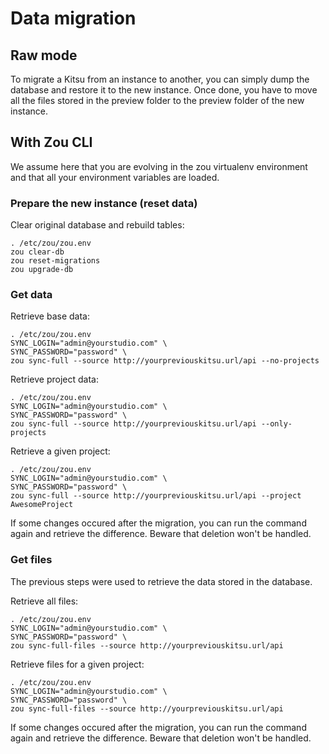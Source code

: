 # Data migration

## Raw mode

To migrate a Kitsu from an instance to another, you can simply dump the
database and restore it to the new instance. Once done, you have to move all 
the files stored in the preview folder to the preview folder of the new
instance.

## With Zou CLI

We assume here that you are evolving in the zou virtualenv environment and that
all your environment variables are loaded.

### Prepare the new instance (reset data)

Clear original database and rebuild tables:

```
. /etc/zou/zou.env
zou clear-db
zou reset-migrations
zou upgrade-db
```

### Get data

Retrieve base data:

```
. /etc/zou/zou.env
SYNC_LOGIN="admin@yourstudio.com" \
SYNC_PASSWORD="password" \
zou sync-full --source http://yourpreviouskitsu.url/api --no-projects
```

Retrieve project data:

```
. /etc/zou/zou.env
SYNC_LOGIN="admin@yourstudio.com" \
SYNC_PASSWORD="password" \
zou sync-full --source http://yourpreviouskitsu.url/api --only-projects
```

Retrieve a given project:

```
. /etc/zou/zou.env
SYNC_LOGIN="admin@yourstudio.com" \
SYNC_PASSWORD="password" \
zou sync-full --source http://yourpreviouskitsu.url/api --project AwesomeProject
```

If some changes occured after the migration, you can run the command again and
retrieve the difference. Beware that deletion won't be handled.

### Get files

The previous steps were used to retrieve the data stored in the database.

Retrieve all files:

```
. /etc/zou/zou.env
SYNC_LOGIN="admin@yourstudio.com" \
SYNC_PASSWORD="password" \
zou sync-full-files --source http://yourpreviouskitsu.url/api
```

Retrieve files for a given project:

```
. /etc/zou/zou.env
SYNC_LOGIN="admin@yourstudio.com" \
SYNC_PASSWORD="password" \
zou sync-full-files --source http://yourpreviouskitsu.url/api
```

If some changes occured after the migration, you can run the command again and
retrieve the difference. Beware that deletion won't be handled.
